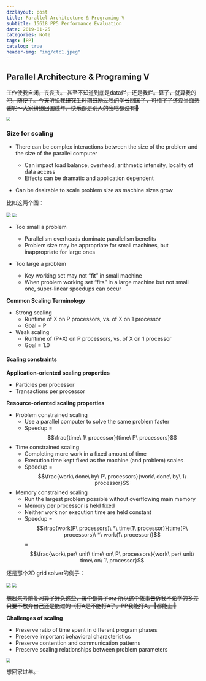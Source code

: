 ```yaml
---
dzzlayout: post
title: Parallel Architecture & Programing V
subtitle: 15618 PP5 Performance Evaluation
date: 2019-01-25
categories: Note
tags: [PP]
catalog: true
header-img: "img/ctc1.jpeg"
---
```


## Parallel Architecture & Programing V

<script type="text/javascript" src="http://cdn.mathjax.org/mathjax/latest/MathJax.js?config=default"></script>

~~工作使我自闭，丧丧丧。 甚至不知道到底是data烂，还是我烂。算了，就算我的吧，随便了。今天听说我研究生时期鼓励过我的学长回国了，可惜了了还没当面感谢呢～大家纷纷回国过年，快乐都是别人的我啥都没有🐶~~

<img src="https://raw.githubusercontent.com/YijiaJin/Plot/master/baddata.png" style="zoom:65%">

### Size for scaling

* There can be complex interactions between the size of the problem and the size of the parallel computer
  * Can impact load balance, overhead, arithmetic intensity, locality of data access
  * Effects can be dramatic and application dependent

* Can be desirable to scale problem size as machine sizes grow

比如这两个图：

<img src="https://raw.githubusercontent.com/YijiaJin/Plot/master/sizeproblem.png" style="zoom:70%">

<img src="https://raw.githubusercontent.com/YijiaJin/Plot/master/sizeproblem1.png" style="zoom:65%">

* Too small a problem
  * Parallelism overheads dominate parallelism benefits
  * Problem size may be appropriate for small machines, but inappropriate for large ones

* Too large a problem
  * Key working set may not “fit” in small machine
  * When problem working set “fits” in a large machine but not small one, super-linear speedups can occur

**Common Scaling Terminology**

* Strong scaling
  * Runtime of X on P processors, vs. of X on 1 processor
  * Goal = P
* Weak scaling
  * Runtime of (P*X) on P processors, vs. of X on 1 processor
  * Goal = 1.0

#### Scaling constraints

**Application-oriented scaling properties**

* Particles per processor
* Transactions per processor

**Resource-oriented scaling properties**

* Problem constrained scaling
  * Use a parallel computer to solve the same problem faster
  * Speedup =  $$\frac{time\ 1\  processor}{time\ P\ processors}​$$
* Time constrained scaling
  * Completing more work in a fixed amount of time
  * Execution time kept fixed as the machine (and problem) scales
  * Speedup =  $$\frac{work\ done\ by\ P\  processors}{work\ done\ by\ 1\ processor}​$$
* Memory constrained scaling
  * Run the largest problem possible without overflowing main memory
  * Memory per processor is held fixed
  * Neither work nor execution time are held constant
  * Speedup =  $$\frac{work(P\  processors)\ *\ time(1\ processor)}{time(P\  processors)\ *\ work(1\ processor)}$$ = $$\frac{work\ per\ unit\ time\ on\ P\ processors}{work\ per\ unit\ time\ on\ 1\ processor}​$$

 还是那个2D grid solver的例子：

<img src="https://raw.githubusercontent.com/YijiaJin/Plot/master/grid2dscale.png" style="zoom:70%">

<img src="https://raw.githubusercontent.com/YijiaJin/Plot/master/grid2dscale1.png" style="zoom:70%">

~~想起来考前复习算了好久这些，每个都算了orz 所以这个故事告诉我不论学的多差只要不放弃自己还是能过的（打A是不能打A了，PP我能打A，🐷都能上🌲~~

**Challenges of scaling**

* Preserve ratio of time spent in different program phases
* Preserve important behavioral characteristics
* Preserve contention and communication patterns
* Preserve scaling relationships between problem parameters

<img src="https://raw.githubusercontent.com/YijiaJin/Plot/master/scaleadvice.png" style="zoom:65%">

~~想回家过年。~~